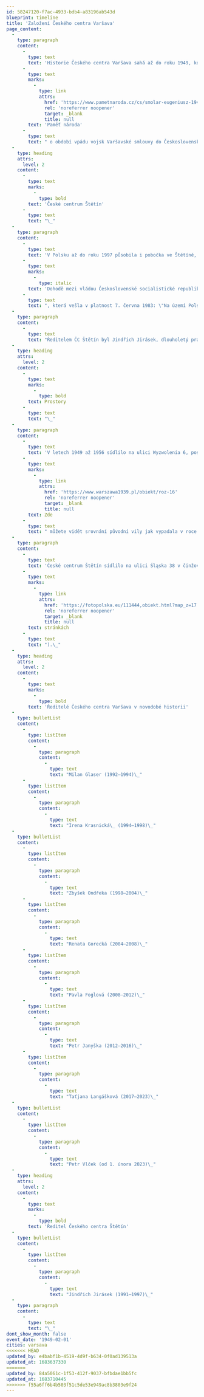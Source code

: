 ```yaml
---
id: 58247120-f7ac-4933-bdb4-a83196ab543d
blueprint: timeline
title: 'Založení Českého centra Varšava'
page_content:
  -
    type: paragraph
    content:
      -
        type: text
        text: 'Historie Českého centra Varšava sahá až do roku 1949, kdy na základě Smlouvy o přátelství, spolupráci a vzájemné pomoci podepsané 10. března 1947 mezi Polskem a Československem vznikla instituce, původně nazvaná Československé informační středisko (Czechosłowacki Ośrodek Informacyjny). Instituce se dlouhá léta jmenovala Československé kulturní středisko (Ośrodka Kultury Czechosłowackiej), vydávající v 70. letech vlastní zpravodaj, a poté Československé kulturní a informační středisko (Czechosłowackiego Ośrodka Kultury i Informacji). To, že se kulturní středisko stalo pro Poláky symbolem československé kultury, dokládá i svědectví polského novináře Eugeniusze Smolara pro '
      -
        type: text
        marks:
          -
            type: link
            attrs:
              href: 'https://www.pametnaroda.cz/cs/smolar-eugeniusz-1945'
              rel: 'noreferrer noopener'
              target: _blank
              title: null
        text: 'Paměť národa'
      -
        type: text
        text: " o období vpádu vojsk Varšavské smlouvy do Československa v srpnu 1968: „Naše skupinka z Varšavské univerzity, která ještě byla na svobodě, se rozhodla se nedat, a také bránit čest polského národa a vyjádřit svou solidaritu s Čechy. Dvacátého druhého srpna, tedy den po invazi, jsme začali pokládat květiny u československého kulturního střediska v Marszalkowské ulici ve Varšavě. Policie nás samozřejmě honila a odstraňovala ty květiny, ale Varšavané to pochopili a začali také přinášet květiny. Neříkám, že masově, ale asi 100 osob se toho zúčastnilo.“\_"
  -
    type: heading
    attrs:
      level: 2
    content:
      -
        type: text
        marks:
          -
            type: bold
        text: 'České centrum Štětín'
      -
        type: text
        text: "\_"
  -
    type: paragraph
    content:
      -
        type: text
        text: 'V Polsku až do roku 1997 působila i pobočka ve Štětíně, která byla zmíněna již v '
      -
        type: text
        marks:
          -
            type: italic
        text: 'Dohodě mezi vládou Československé socialistické republiky a vládou Polské lidové republiky o činnosti kulturních a informačních středisek'
      -
        type: text
        text: ", která vešla v platnost 7. června 1983: \"Na území Polské lidové republiky uskutečňují svoji činnost Československé kulturní a informační středisko ve Varšavě a Československé kulturní a informační středisko ve Štětíně jako pobočka střediska ve Varšavě.\"\_\_\_"
  -
    type: paragraph
    content:
      -
        type: text
        text: "Ředitelem ČC Štětín byl Jindřich Jirásek, dlouholetý pracovník Československého kulturního střediska ve Varšavě a Štětíně, později obchodní rada Velvyslanectví ČR ve Varšavě, který velkou část svého života věnoval česko-polským vztahům.\_"
  -
    type: heading
    attrs:
      level: 2
    content:
      -
        type: text
        marks:
          -
            type: bold
        text: Prostory
      -
        type: text
        text: "\_"
  -
    type: paragraph
    content:
      -
        type: text
        text: 'V letech 1949 až 1956 sídlilo na ulici Wyzwolenia 6, posléze (až do roku 1993) na ulici Marszałkowské 77/79. V roce 1993 se v důsledku rozpadu Československa oddělil Slovenský institut, ale nově vzniklé České centrum sídlilo až do roku 2003 na stejné adrese. V tomto roce se České centrum přemístilo do budovy Českého velvyslanectví, do vily Bahrů. Rodina Bahrů získala ve druhé polovině 19. století pozemek na dnešní Aleji růží 16 (dříve 12). V roce 1880 si zde postavila vilu, kterou navrhl architekt Stanisław Adamczewski a která představovala styl novorenesančního paláce. Jednalo se o dvoupodlažní budovu, někdy označovanou jako "italská věžová vila", s dvoupatrovou věží s balustrádovým štítem, u jejíhož úpatí se ve výšce prvního patra nacházela terasa. Již v roce 1881 ale Bahrové svůj dům prodali volyňské šlechtické rodině Załęských. V letech 1920 až 1939 zde sídlilo Československé velvyslanectví. Vila, která byla za války zničena, byla později vystavěna ve stejné podobě znova. '
      -
        type: text
        marks:
          -
            type: link
            attrs:
              href: 'https://www.warszawa1939.pl/obiekt/roz-16'
              rel: 'noreferrer noopener'
              target: _blank
              title: null
        text: Zde
      -
        type: text
        text: " můžete vidět srovnání původní vily jak vypadala v roce 1938 a její pozdější kopie na fotografii z roku 2022. Po této rekonstrukci se opět stala sídlem Československého velvyslanectví ve Varšavě. V budově nyní kromě Českého centra sídlí rovněž Czech Tourism a využívá ji také nadace Česká škola ve Varšavě. Kromě kancelářských prostor je nyní v budově učebna pro jazykové kurzy a knihovna.\_"
  -
    type: paragraph
    content:
      -
        type: text
        text: 'České centrum Štětín sídlilo na ulici Śląska 38 v činžovním domě postaveném v letech 1892–1893 (fotografie budovy a detailů její výzdoby si můžete prohlédnout na těchto polských '
      -
        type: text
        marks:
          -
            type: link
            attrs:
              href: 'https://fotopolska.eu/111444,obiekt.html?map_z=17'
              rel: 'noreferrer noopener'
              target: _blank
              title: null
        text: stránkách
      -
        type: text
        text: ").\_"
  -
    type: heading
    attrs:
      level: 2
    content:
      -
        type: text
        marks:
          -
            type: bold
        text: 'Ředitelé Českého centra Varšava v novodobé historii'
  -
    type: bulletList
    content:
      -
        type: listItem
        content:
          -
            type: paragraph
            content:
              -
                type: text
                text: "Milan Glaser (1992–1994)\_"
      -
        type: listItem
        content:
          -
            type: paragraph
            content:
              -
                type: text
                text: "Irena Krasnická\_ (1994–1998)\_"
  -
    type: bulletList
    content:
      -
        type: listItem
        content:
          -
            type: paragraph
            content:
              -
                type: text
                text: "Zbyšek Ondřeka (1998–2004)\_"
      -
        type: listItem
        content:
          -
            type: paragraph
            content:
              -
                type: text
                text: "Renata Gorecká (2004–2008)\_"
      -
        type: listItem
        content:
          -
            type: paragraph
            content:
              -
                type: text
                text: "Pavla Foglová (2008–2012)\_"
      -
        type: listItem
        content:
          -
            type: paragraph
            content:
              -
                type: text
                text: "Petr Janyška (2012–2016)\_"
      -
        type: listItem
        content:
          -
            type: paragraph
            content:
              -
                type: text
                text: "Taťjana Langášková (2017–2023)\_"
  -
    type: bulletList
    content:
      -
        type: listItem
        content:
          -
            type: paragraph
            content:
              -
                type: text
                text: "Petr Vlček (od 1. února 2023)\_"
  -
    type: heading
    attrs:
      level: 2
    content:
      -
        type: text
        marks:
          -
            type: bold
        text: 'Ředitel Českého centra Štětín'
  -
    type: bulletList
    content:
      -
        type: listItem
        content:
          -
            type: paragraph
            content:
              -
                type: text
                text: "Jindřich Jirásek (1991–1997)\_"
  -
    type: paragraph
    content:
      -
        type: text
        text: "\_"
dont_show_month: false
event_date: '1949-02-01'
cities: varsava
<<<<<<< HEAD
updated_by: e4babf1b-4519-4d9f-b634-0f0ad139513a
updated_at: 1683637330
=======
updated_by: 84a5061c-1f53-412f-9037-bfbdae1bb5fc
updated_at: 1683710445
>>>>>>> f55a6ff6b4b503f51c5de53e949ac8b3803e9f24
---
```

